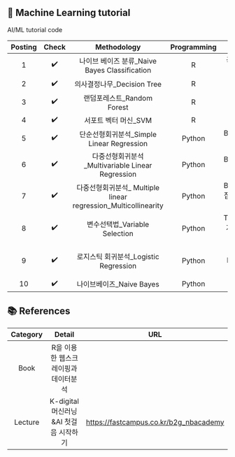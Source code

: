 ##  📂 Machine Learning tutorial
AI/ML tutorial code

| Posting | Check | Methodology | Programming | Detail |
| :------: |:---: | :------------: | :--: | :------------------: | 
| 1 | ✔️ | 나이브 베이즈 분류_Naive Bayes Classification  | R | 국회의원 투표 성향 |
| 2 | ✔️ | 의사결정나무_Decision Tree | R | 유방암 진단 |
| 3 | ✔️ | 랜덤포레스트_Random Forest | R | 유방암 진단 |
| 4 | ✔️ | 서포트 벡터 머신_SVM | R | iris 데이터 |
| 5 | ✔️ | 단순선형회귀분석_Simple Linear Regression | Python | Boston house 집값 예측 |
| 6 | ✔️ | 다중선형회귀분석_Multivariable Linear Regression | Python | Boston house 집값 예측 |
| 7 | ✔️ | 다중선형회귀분석_ Multiple linear regression_Multicollinearity | Python | Boston house 집값 예측+다중공산성 진단 |
| 8 | ✔️ | 변수선택법_Variable Selection | Python |  ToyotaCorolla 자동차가격 예측 |
| 9 | ✔️ | 로지스틱 회귀분석_Logistic Regression | Python |  Personal Loan 대출 상황 예측 |
| 10 | ✔️ | 나이브베이즈_Naive Bayes | Python | iris 데이터 |

## 📚 References
| Category | Detail | URL |
| :------: | :------------: | :--: | 
| Book | R을 이용한 웹스크레이핑과 데이터분석 |  |
| Lecture  | K-digital 머신러닝&AI 첫걸음 시작하기| https://fastcampus.co.kr/b2g_nbacademy |
